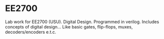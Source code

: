 # EE2700
Lab work for EE2700 (USU). Digital Design. Programmed in verilog. Includes concepts of digital design... Like basic gates, flip-flops, muxes, decoders/encoders e.t.c.